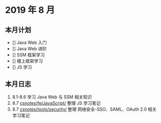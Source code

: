 # 2019 年 8 月

## 本月计划

- [] Java Web 入门
- [] Java Web 进阶
- [] SSM 框架学习
- [] 楼上框架学习
- [] JS 学习

## 本月日志

1. 8.1-8.6 学习 Java Web 与 SSM 相关知识
2. 8.7 [csnotes/fe/JavaScript/](/csnotes/fe/JavaScript//SUMMARY.md) 整理 JS 学习笔记
3. 8.7 [csnotes/tools/security/](/csnotes/tools/security//SUMMARY.md) 整理 网络安全-SSO、SAML、OAuth 2.0 相关学习笔记
